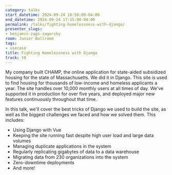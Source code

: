 ```yaml
---
category: talks
start_datetime: 2024-09-24 16:50:00-04:00
end_datetime: 2024-09-24 17:15:00-04:00
permalink: /talks/fighting-homelessness-with-django/
presenter_slugs:
- benjamin-zags-zagorsky
room: Junior Ballroom
tags:
- usecase
title: Fighting Homelessness with Django
track: t0
---
```


My company built CHAMP, the online application for state-aided subsidized housing for the state of Massachusetts.  We did it in Django.  This site is used to find housing for thousands of low-income and homeless applicants a year.  The site handles over 10,000 monthly users at all times of day.  We've supported it in production for over five years, and deployed major new features continuously throughout that time.

In this talk, we'll cover the best tricks of Django we used to build the site, as well as the biggest challenges we faced and how we solved them.  This includes:

* Using Django with Vue
* Keeping the site running fast despite high user load and large data volumes
* Managing duplicate applications in the system
* Regularly replicating gigabytes of data to a data warehouse
* Migrating data from 230 organizations into the system
* Zero-downtime deployments
* And more!
